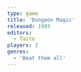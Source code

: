 ```yaml
---
type: game
title: 'Dungeon Magic'
released: 1993
editors: 
  - Taito
players: 2
genres:
  - 'Beat them all'
---
```


